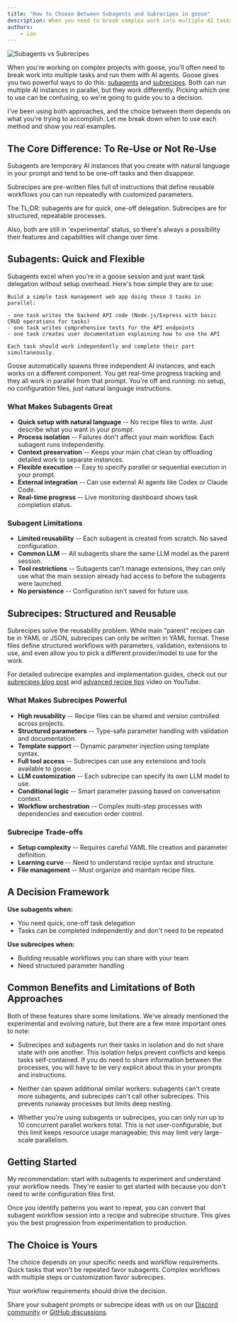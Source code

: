 ```yaml
---
title: "How to Choose Between Subagents and Subrecipes in goose"
description: When you need to break complex work into multiple AI tasks, should you use subagents or subrecipes? Learn the key differences and when to use each approach.
authors: 
    - ian
---
```


![Subagents vs Subrecipes](subrecipes-vs-subagents.png)

When you're working on complex projects with goose, you'll often need to break work into multiple tasks and run them with AI agents. Goose gives you two powerful ways to do this: [subagents](/docs/experimental/subagents/) and [subrecipes](/docs/tutorials/subrecipes-in-parallel/). Both can run multiple AI instances in parallel, but they work  differently. Picking which one to use can be confusing, so we're going to guide you to a decision.

I've been using both approaches, and the choice between them depends on what you're trying to accomplish. Let me break down when to use each method and show you real examples.

<!--truncate-->

## The Core Difference: To Re-Use or Not Re-Use

Subagents are temporary AI instances that you create with natural language in your prompt and tend to be one-off tasks and then disappear.

Subrecipes are pre-written files full of instructions that define reusable workflows you can run repeatedly with customized parameters.

The TL;DR: subagents are for quick, one-off delegation. Subrecipes are for structured, repeatable processes.

Also, both are still in 'experimental' status, so there's always a possibility their features and capabilities will change over time.


## Subagents: Quick and Flexible

Subagents excel when you're in a goose session and just want task delegation without setup overhead. Here's how simple they are to use:

```
Build a simple task management web app doing these 3 tasks in parallel:

- one task writes the backend API code (Node.js/Express with basic CRUD operations for tasks)
- one task writes comprehensive tests for the API endpoints
- one task creates user documentation explaining how to use the API

Each task should work independently and complete their part simultaneously.
```

Goose automatically spawns three independent AI instances, and each works on a different component. You get real-time progress tracking and they all work in parallel from that prompt. You're off and running: no setup, no configuration files, just natural language instructions.

### What Makes Subagents Great

* **Quick setup with natural language** -- No recipe files to write. Just describe what you want in your prompt.
* **Process isolation** -- Failures don't affect your main workflow. Each subagent runs independently.
* **Context preservation** -- Keeps your main chat clean by offloading detailed work to separate instances.
* **Flexible execution** -- Easy to specify parallel or sequential execution in your prompt.
* **External integration** -- Can use external AI agents like Codex or Claude Code.
* **Real-time progress** -- Live monitoring dashboard shows task completion status.

### Subagent Limitations

* **Limited reusability** -- Each subagent is created from scratch. No saved configuration.
* **Common LLM** -- All subagents share the same LLM model as the parent session.
* **Tool restrictions** -- Subagents can't manage extensions, they can only use what the main session already had access to before the subagents were launched.
* **No persistence** -- Configuration isn't saved for future use.

## Subrecipes: Structured and Reusable

Subrecipes solve the reusability problem. While main "parent" recipes can be in YAML or JSON, subrecipes can only be written in YAML format. These files define structured workflows with parameters, validation, extensions to use, and even allow you to pick a different provider/model to use for the work.

For detailed subrecipe examples and implementation guides, check out our [subrecipes blog post](/blog/2025/09/15/subrecipes-in-goose) and [advanced recipe tips](https://www.youtube.com/watch?v=1szmJSKInnU) video on YouTube.

### What Makes Subrecipes Powerful

* **High reusability** -- Recipe files can be shared and version controlled across projects.
* **Structured parameters** -- Type-safe parameter handling with validation and documentation.
* **Template support** -- Dynamic parameter injection using template syntax.
* **Full tool access** -- Subrecipes can use any extensions and tools available to goose.
* **LLM customization** -- Each subrecipe can specify its own LLM model to use.
* **Conditional logic** -- Smart parameter passing based on conversation context.
* **Workflow orchestration** -- Complex multi-step processes with dependencies and execution order control.

### Subrecipe Trade-offs

* **Setup complexity** -- Requires careful YAML file creation and parameter definition.
* **Learning curve** -- Need to understand recipe syntax and structure.
* **File management** -- Must organize and maintain recipe files.


## A Decision Framework

**Use subagents when:**
- You need quick, one-off task delegation
- Tasks can be completed independently and don't need to be repeated

**Use subrecipes when:**
- Building reusable workflows you can share with your team
- Need structured parameter handling

## Common Benefits and Limitations of Both Approaches

Both of these features share some limitations. We've already mentioned the experimental and evolving nature, but there are a few more important ones to note:

* Subrecipes and subagents run their tasks in isolation and do not share state with one another. This isolation helps prevent conflicts and keeps tasks self-contained. If you do need to share information between the processes, you will have to be very explicit about this in your prompts and instructions.

* Neither can spawn additional similar workers: subagents can't create more subagents, and subrecipes can't call other subrecipes. This prevents runaway processes but limits deep nesting.

* Whether you're using subagents or subrecipes, you can only run up to 10 concurrent parallel workers total. This is not user-configurable, but this limit keeps resource usage manageable; this may limit very large-scale parallelism.


## Getting Started

My recommendation: start with subagents to experiment and understand your workflow needs. They're easier to get started with because you don't need to write configuration files first.

Once you identify patterns you want to repeat, you can convert that subagent workflow session into a recipe and subrecipe structure. This gives you the best progression from experimentation to production.

## The Choice is Yours

The choice depends on your specific needs and workflow requirements. Quick tasks that won't be repeated favor subagents. Complex workflows with multiple steps or customization favor subrecipes.

Your workflow requirements should drive the decision.

Share your subagent prompts or subrecipe ideas with us on our [Discord community](https://discord.gg/block-opensource) or [GitHub discussions](https://github.com/block/goose/discussions).



<head>
  <meta property="og:title" content="How to Choose Between Subagents and Subrecipes in goose" />
  <meta property="og:type" content="article" />
  <meta property="og:url" content="https://block.github.io/goose/blog/2025-09-26-subagents-vs-subrecipes" />
  <meta property="og:description" content="When you need to break complex work into multiple AI tasks, should you use subagents or subrecipes? Learn the key differences and when to use each approach." />
  <meta property="og:image" content="https://block.github.io/goose/assets/images/subrecipes-vs-subagents-19bca16b86a951e4618be8ab6ce90fb2.png" />
  <meta name="twitter:card" content="summary_large_image" />
  <meta property="twitter:domain" content="block.github.io/goose" />
  <meta name="twitter:title" content="How to Choose Between Subagents and Subrecipes in goose" />
  <meta name="twitter:description" content="When you need to break complex work into multiple AI tasks, should you use subagents or subrecipes? Learn the key differences and when to use each approach." />
  <meta name="twitter:image" content="https://block.github.io/goose/assets/images/subrecipes-vs-subagents-19bca16b86a951e4618be8ab6ce90fb2.png" />
</head>

